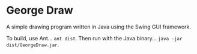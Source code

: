 # George Draw

A simple drawing program written in Java using the Swing GUI
framework.

To build, use Ant... `ant dist`. Then run with the Java
binary... `java -jar dist/GeorgeDraw.jar`.

